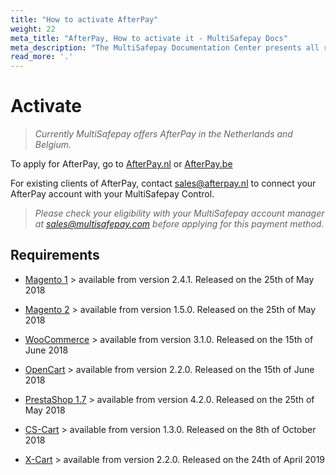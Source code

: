 ```yaml
---
title: "How to activate AfterPay"
weight: 22
meta_title: "AfterPay, How to activate it - MultiSafepay Docs"
meta_description: "The MultiSafepay Documentation Center presents all relevant information about our Plugins and API. You can also find support pages for payment methods, tools and general questions as well as the contact details of our Support and Integration Teams."
read_more: '.'
---
```


# Activate 

>_Currently MultiSafepay offers AfterPay in the Netherlands and Belgium._

To apply for AfterPay, go to [AfterPay.nl](https://www.afterpay.nl/nl/zakelijk/offerte) or [AfterPay.be](https://www.afterpay.be/be/footer/zakelijke-partners/offerte-aanvragen)

For existing clients of AfterPay, contact <sales@afterpay.nl> to connect your AfterPay account with your MultiSafepay Control.   

>_Please check your eligibility with your MultiSafepay account manager at <sales@multisafepay.com> before applying for this payment method._

## Requirements

+ [Magento 1](/integrations/magento1/changelog) > available from version 2.4.1. Released on the 25th of May 2018

+ [Magento 2](/integrations/magento2/changelog) > available from version 1.5.0. Released on the 25th of May 2018

+ [WooCommerce](/integrations/woocommerce/changelog) > available from version 3.1.0. Released on the 15th of June 2018

+ [OpenCart](/integrations/opencart/changelog) > available from version 2.2.0. Released on the 15th of June 2018

+ [PrestaShop 1.7](/integrations/prestashop-1-7/changelog) > available from version 4.2.0. Released on the 25th of May 2018

+ [CS-Cart](/integrations/cs-cart/changelog) > available from version 1.3.0. Released on the 8th of October 2018

+ [X-Cart](/integrations/x-cart) > available from version 2.2.0. Released on the 24th of April 2019

